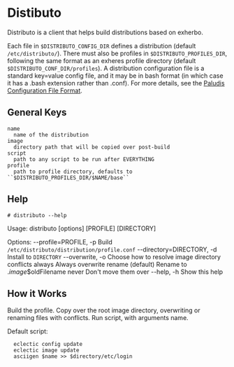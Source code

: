 Distibuto
=========
  Distributo is a client that helps build distributions based on exherbo.

  Each file in ``$DISTRIBUTO_CONFIG_DIR`` defines a distribution (default 
  ``/etc/distributo/``). There must also be profiles in ``$DISTRIBUTO_PROFILES_DIR``, 
  following the same format as an exheres profile directory (default 
  ``$DISTRIBUTO_CONF_DIR/profiles``). A distribution configuration file is 
  a standard key=value config file, and it may be in bash format (in which 
  case it has a .bash extension rather than .conf).  For more details, see 
  the [Paludis Configuration File Format][1].

General Keys
------------
    name
      name of the distribution
    image
      directory path that will be copied over post-build
    script
      path to any script to be run after EVERYTHING
    profile
      path to profile directory, defaults to ``$DISTRIBUTO_PROFILES_DIR/$NAME/base``

Help
----

    # distributo --help
  Usage: distributo [options] [PROFILE] [DIRECTORY]
  
  Options:
    --profile=PROFILE, -p       Build ``/etc/distributo/distribution/profile.conf``
    --directory=DIRECTORY, -d   Install to ``DIRECTORY``
    --overwrite, -o             Choose how to resolve image directory conflicts
        always                      Always overwrite 
        rename (default)            Rename to ._image_$oldFilename
        never                       Don't move them over
    --help, -h                  Show this help

How it Works
------------

  Build the profile.
  Copy over the root image directory, overwriting or renaming files with conflicts.
  Run script, with arguments name.
  
  Default script:
      
      eclectic config update
      eclectic image update
      asciigen $name >> $directory/etc/login


[1]: http://paludis.pioto.org/configuration/configfiles.html
